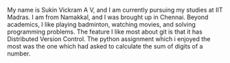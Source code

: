 My name is Sukin Vickram A V, and I am currently pursuing my studies at IIT Madras. I am from Namakkal, and I was brought up in Chennai. Beyond academics, I like playing badminton, watching movies, and solving programming problems.
The feature I like most about git is that it has Distributed Version Control.
The python assignment which i enjoyed the most was the one which had asked to calculate the sum of digits of a number.
